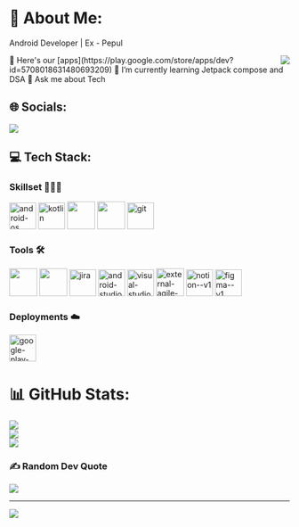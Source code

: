 # 💫 About Me:

Android Developer | Ex - Pepul

<img  align="right" src="https://media.giphy.com/media/iIqmM5tTjmpOB9mpbn/giphy.gif">
🔭 Here's our [apps](https://play.google.com/store/apps/dev?id=5708018631480693209)
🌱 I’m currently learning Jetpack compose and DSA
💬 Ask me about Tech

## 🌐 Socials:
[<img src="https://img.shields.io/badge/LinkedIn-0077B5?style=for-the-badge&logo=linkedin&logoColor=white" />](https://linkedin.com/in/mohanasundharam-b-jp) 

## 💻 Tech Stack:

### Skillset 👨🏻‍💻
<img width="48" height="48" src="https://img.icons8.com/color/48/android-os.png" alt="android-os"/>
<img width="48" height="48" src="https://img.icons8.com/color/48/kotlin.png" alt="kotlin"/>
 <img  height="50"  width="50"  src="https://img.icons8.com/color/48/000000/java-coffee-cup-logo.png"  />  
 <img  height="50"  width="50"  src="https://img.icons8.com/color/48/000000/c-programming.png"  />  
<img width="48" height="48" src="https://img.icons8.com/color/48/git.png" alt="git"/>
  
### Tools 🛠️
  <img  height="50"  width="50"  src="https://img.icons8.com/color/48/000000/google-firebase-console.png"/> <img  height="50"  width="50"  src="https://img.icons8.com/color/48/000000/mysql-logo.png"/> <img width="48" height="48" src="https://img.icons8.com/color/48/jira.png" alt="jira"/> <img width="48" height="48" src="https://img.icons8.com/fluency/48/android-studio--v3.png" alt="android-studio--v3"/> <img width="48" height="48" src="https://img.icons8.com/color/48/visual-studio-code-2019.png" alt="visual-studio-code-2019"/> <img width="50" height="50" src="https://img.icons8.com/external-flatart-icons-flat-flatarticons/64/external-agile-web-design-and-development-flatart-icons-flat-flatarticons.png" alt="external-agile-web-design-and-development-flatart-icons-flat-flatarticons"/> <img width="48" height="48" src="https://img.icons8.com/color/48/notion--v1.png" alt="notion--v1"/> <img width="48" height="48" src="https://img.icons8.com/color/48/figma--v1.png" alt="figma--v1"/>

### Deployments ☁️
<img width="48" height="48" src="https://img.icons8.com/fluency/48/google-play-store-new.png" alt="google-play-store-new"/>

# 📊 GitHub Stats:
![](https://github-readme-stats.vercel.app/api?username=MohanJPOfficial&theme=blueberry&hide_border=false&include_all_commits=true&count_private=true)<br/>
![](https://github-readme-streak-stats.herokuapp.com/?user=MohanJPOfficial&theme=blueberry&hide_border=false)<br/>
![](https://github-readme-stats.vercel.app/api/top-langs/?username=MohanJPOfficial&theme=blueberry&hide_border=false&include_all_commits=true&count_private=true&layout=compact)

### ✍️ Random Dev Quote
![](https://quotes-github-readme.vercel.app/api?type=horizontal&theme=dark)

---
[![](https://visitcount.itsvg.in/api?id=MohanJPOfficial&icon=4&color=3)](https://visitcount.itsvg.in)

<!-- Proudly created with GPRM ( https://gprm.itsvg.in ) -->
